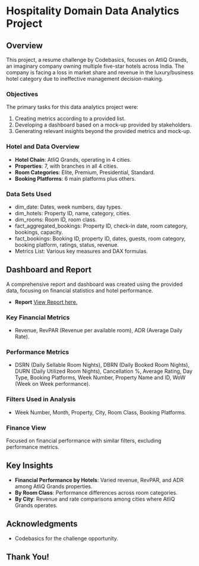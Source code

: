 # Hospitality Domain Data Analytics Project

## Overview
This project, a resume challenge by Codebasics, focuses on AtliQ Grands, an imaginary company owning multiple five-star hotels across India. The company is facing a loss in market share and revenue in the luxury/business hotel category due to ineffective management decision-making.

### Objectives
The primary tasks for this data analytics project were:
1. Creating metrics according to a provided list.
2. Developing a dashboard based on a mock-up provided by stakeholders.
3. Generating relevant insights beyond the provided metrics and mock-up.

### Hotel and Data Overview
- **Hotel Chain**: AtliQ Grands, operating in 4 cities.
- **Properties**: 7, with branches in all 4 cities.
- **Room Categories**: Elite, Premium, Presidential, Standard.
- **Booking Platforms**: 6 main platforms plus others.

### Data Sets Used
- dim_date: Dates, week numbers, day types.
- dim_hotels: Property ID, name, category, cities.
- dim_rooms: Room ID, room class.
- fact_aggregated_bookings: Property ID, check-in date, room category, bookings, capacity.
- fact_bookings: Booking ID, property ID, dates, guests, room category, booking platform, ratings, status, revenue.
- Metrics List: Various key measures and DAX formulas.

## Dashboard and Report
A comprehensive report and dashboard was created using the provided data, focusing on financial statistics and hotel performance.


- **Report**
 [View Report here.]([https://github.com/Mohit209e/Hospitality-Domain-Data-Analytics-Project/blob/6b635e4a055e93ee3698e6edb2f2ca93ae882bee/Hospitality%20Domain%20Data%20Analysis%20Project.docx](https://github.com/suhaib-codes/Hospitality-Domain-Data-Analytics-Project/blob/main/resources/overall_view.png))


### Key Financial Metrics
- Revenue, RevPAR (Revenue per available room), ADR (Average Daily Rate).

### Performance Metrics
- DSRN (Daily Sellable Room Nights), DBRN (Daily Booked Room Nights), DURN (Daily Utilized Room Nights), Cancellation %, Average Rating, Day Type, Booking Platforms, Week Number, Property Name and ID, WoW (Week on Week performance).

### Filters Used in Analysis
- Week Number, Month, Property, City, Room Class, Booking Platforms.

### Finance View
Focused on financial performance with similar filters, excluding performance metrics.

## Key Insights
- **Financial Performance by Hotels**: Varied revenue, RevPAR, and ADR among AtliQ Grands properties.
- **By Room Class**: Performance differences across room categories.
- **By City**: Revenue and rate comparisons among cities where AtliQ Grands operates.

## Acknowledgments
- Codebasics for the challenge opportunity.

## Thank You!
